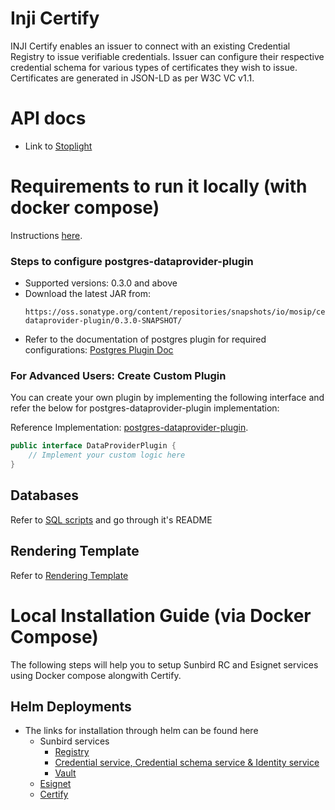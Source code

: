 # Inji Certify

INJI Certify enables an issuer to connect with an existing Credential Registry to issue verifiable credentials.
Issuer can configure their respective credential schema for various types of certificates they wish to issue. Certificates are generated in JSON-LD as per W3C VC v1.1.


# API docs

- Link to [Stoplight](https://mosip.stoplight.io/docs/inji-certify/25f435617408e-inji-certify)

# Requirements to run it locally (with docker compose)

Instructions [here](./docker-compose/docker-compose-injistack/README.md).

### Steps to configure postgres-dataprovider-plugin
- Supported versions: 0.3.0 and above
- Download the latest JAR from:
  ```
  https://oss.sonatype.org/content/repositories/snapshots/io/mosip/certify/postgres-dataprovider-plugin/0.3.0-SNAPSHOT/
  ```
- Refer to the documentation of postgres plugin for required configurations: [Postgres Plugin Doc](https://github.com/mosip/digital-credential-plugins/blob/release-0.3.x/postgres-dataprovider-plugin/README.md) 

### For Advanced Users: Create Custom Plugin

You can create your own plugin by implementing the following interface and refer the below for postgres-dataprovider-plugin implementation:

Reference Implementation: [postgres-dataprovider-plugin](https://github.com/mosip/digital-credential-plugins/tree/release-0.3.x/postgres-dataprovider-plugin).

```java
public interface DataProviderPlugin {
    // Implement your custom logic here
}
```

## Databases

Refer to [SQL scripts](db_scripts) and go through it's README

## Rendering Template
Refer to [Rendering Template](docs/Rendering-Template.md)

# Local Installation Guide (via Docker Compose)

The following steps will help you to setup Sunbird RC and Esignet services using Docker compose alongwith Certify.

## Helm Deployments

* The links for installation through helm can be found here
   * Sunbird services
      *  [Registry](https://github.com/challabeehyv/sunbird-devops/tree/main/deploy-as-code/helm/demo-mosip-registry)
      *  [Credential service, Credential schema service & Identity service](https://github.com/Sunbird-RC/devops/tree/main/deploy-as-code/helm/v2)
      *  [Vault](https://github.com/challabeehyv/sunbird-devops/blob/main/deploy-as-code/helm/v2/README.md#vault-deployment)
   * [Esignet](https://github.com/mosip/esignet/tree/v1.4.1/helm)
   * [Certify](https://github.com/mosip/inji-certify/tree/v0.9.1/helm/inji-certify)
